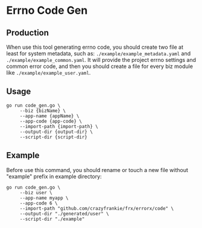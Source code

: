 # Errno Code Gen
## Production

When use this tool generating errno code, you should create two file at least for system metadata, such as: `./example/example_metadata.yaml` and `./example/example_common.yaml`.
It will provide the project errno settings and common error code, and then you should create a file for every biz module like `./example/example_user.yaml`.

## Usage
```
go run code_gen.go \
     --biz {bizName} \
     --app-name {appName} \
     --app-code {app-code} \
     --import-path {import-path} \
     --output-dir {output-dir} \
     --script-dir {script-dir}
```

## Example
Before use this command, you should rename or touch a new file without "example" prefix in example directory:
```
go run code_gen.go \
     --biz user \
     --app-name myapp \
     --app-code 6 \
     --import-path "github.com/crazyfrankie/frx/errorx/code" \
     --output-dir "./generated/user" \
     --script-dir "./example"
```